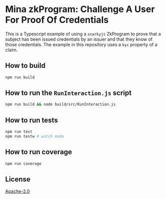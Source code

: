 # Mina zkProgram: Challenge A User For Proof Of Credentials

This is a Typescript example of using a `snarkyjs` ZkProgram to prove that a subject has been issued credentials by an issuer and that they know of those credentials. The example in this repository uses a `kyc` property of a claim.


## How to build

```sh
npm run build
```

## How to run the `RunInteraction.js` script
```sh
npm run build && node build/src/RunInteraction.js
```

## How to run tests

```sh
npm run test
npm run testw # watch mode
```

## How to run coverage

```sh
npm run coverage
```

## License

[Apache-2.0](LICENSE)
